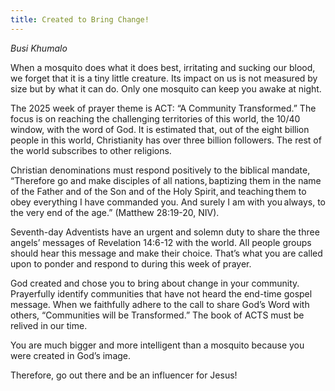 ```yaml
---
title: Created to Bring Change!
---
```


_Busi Khumalo_

When a mosquito does what it does best, irritating and sucking our blood, we forget that it is a tiny little creature. Its impact on us is not measured by size but by what it can do. Only one mosquito can keep you awake at night.

The 2025 week of prayer theme is ACT: “A Community Transformed.” The focus is on reaching the challenging territories of this world, the 10/40 window, with the word of God. It is estimated that, out of the eight billion people in this world, Christianity has over three billion followers. The rest of the world subscribes to other religions.

Christian denominations must respond positively to the biblical mandate, “Therefore go and make disciples of all nations, baptizing them in the name of the Father and of the Son and of the Holy Spirit, and teaching them to obey everything I have commanded you. And surely I am with you always, to the very end of the age.” (Matthew 28:19-20, NIV).

Seventh-day Adventists have an urgent and solemn duty to share the three angels’ messages of Revelation 14:6-12 with the world. All people groups should hear this message and make their choice. That’s what you are called upon to ponder and respond to during this week of prayer.

God created and chose you to bring about change in your community. Prayerfully identify communities that have not heard the end-time gospel message. When we faithfully adhere to the call to share God’s Word with others, “Communities will be Transformed.” The book of ACTS must be relived in our time.

You are much bigger and more intelligent than a mosquito because you were created in God’s image.

Therefore, go out there and be an influencer for Jesus!